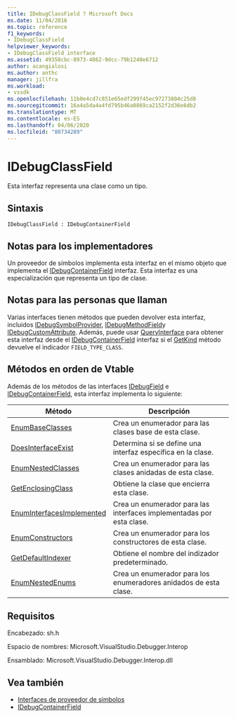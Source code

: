 ```yaml
---
title: IDebugClassField ? Microsoft Docs
ms.date: 11/04/2016
ms.topic: reference
f1_keywords:
- IDebugClassField
helpviewer_keywords:
- IDebugClassField interface
ms.assetid: 49358cbc-8973-4862-9dcc-79b1248e6712
author: acangialosi
ms.author: anthc
manager: jillfra
ms.workload:
- vssdk
ms.openlocfilehash: 11b0e4cd7c851e65edf299f45ec97273804c25d8
ms.sourcegitcommit: 16a4a5da4a4fd795b46a0869ca2152f2d36e6db2
ms.translationtype: MT
ms.contentlocale: es-ES
ms.lasthandoff: 04/06/2020
ms.locfileid: "80734289"
---
```

# <a name="idebugclassfield"></a>IDebugClassField
Esta interfaz representa una clase como un tipo.

## <a name="syntax"></a>Sintaxis

```
IDebugClassField : IDebugContainerField
```

## <a name="notes-for-implementers"></a>Notas para los implementadores
 Un proveedor de símbolos implementa esta interfaz en el mismo objeto que implementa el [IDebugContainerField](../../../extensibility/debugger/reference/idebugcontainerfield.md) interfaz. Esta interfaz es una especialización que representa un tipo de clase.

## <a name="notes-for-callers"></a>Notas para las personas que llaman
 Varias interfaces tienen métodos que pueden devolver esta interfaz, incluidos [IDebugSymbolProvider](../../../extensibility/debugger/reference/idebugsymbolprovider.md), [IDebugMethodField](../../../extensibility/debugger/reference/idebugmethodfield.md)y [IDebugCustomAttribute](../../../extensibility/debugger/reference/idebugcustomattribute.md). Además, puede usar [QueryInterface](/cpp/atl/queryinterface) para obtener esta interfaz desde el [IDebugContainerField](../../../extensibility/debugger/reference/idebugcontainerfield.md) interfaz si el [GetKind](../../../extensibility/debugger/reference/idebugfield-getkind.md) método devuelve el indicador `FIELD_TYPE_CLASS`.

## <a name="methods-in-vtable-order"></a>Métodos en orden de Vtable
 Además de los métodos de las interfaces [IDebugField](../../../extensibility/debugger/reference/idebugfield.md) e [IDebugContainerField,](../../../extensibility/debugger/reference/idebugcontainerfield.md) esta interfaz implementa lo siguiente:

|Método|Descripción|
|------------|-----------------|
|[EnumBaseClasses](../../../extensibility/debugger/reference/idebugclassfield-enumbaseclasses.md)|Crea un enumerador para las clases base de esta clase.|
|[DoesInterfaceExist](../../../extensibility/debugger/reference/idebugclassfield-doesinterfaceexist.md)|Determina si se define una interfaz específica en la clase.|
|[EnumNestedClasses](../../../extensibility/debugger/reference/idebugclassfield-enumnestedclasses.md)|Crea un enumerador para las clases anidadas de esta clase.|
|[GetEnclosingClass](../../../extensibility/debugger/reference/idebugclassfield-getenclosingclass.md)|Obtiene la clase que encierra esta clase.|
|[EnumInterfacesImplemented](../../../extensibility/debugger/reference/idebugclassfield-enuminterfacesimplemented.md)|Crea un enumerador para las interfaces implementadas por esta clase.|
|[EnumConstructors](../../../extensibility/debugger/reference/idebugclassfield-enumconstructors.md)|Crea un enumerador para los constructores de esta clase.|
|[GetDefaultIndexer](../../../extensibility/debugger/reference/idebugclassfield-getdefaultindexer.md)|Obtiene el nombre del indizador predeterminado.|
|[EnumNestedEnums](../../../extensibility/debugger/reference/idebugclassfield-enumnestedenums.md)|Crea un enumerador para los enumeradores anidados de esta clase.|

## <a name="requirements"></a>Requisitos
 Encabezado: sh.h

 Espacio de nombres: Microsoft.VisualStudio.Debugger.Interop

 Ensamblado: Microsoft.VisualStudio.Debugger.Interop.dll

## <a name="see-also"></a>Vea también
- [Interfaces de proveedor de símbolos](../../../extensibility/debugger/reference/symbol-provider-interfaces.md)
- [IDebugContainerField](../../../extensibility/debugger/reference/idebugcontainerfield.md)
